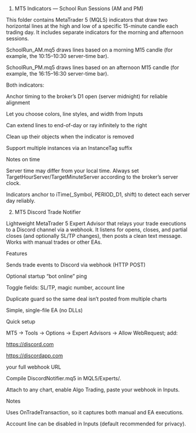 1. MT5 Indicators — School Run Sessions (AM and PM)

This folder contains MetaTrader 5 (MQL5) indicators that draw two horizontal lines at the high and low of a specific 15-minute candle each trading day. It includes separate indicators for the morning and afternoon sessions.

SchoolRun_AM.mq5 draws lines based on a morning M15 candle (for example, the 10:15–10:30 server-time bar).

SchoolRun_PM.mq5 draws lines based on an afternoon M15 candle (for example, the 16:15–16:30 server-time bar).

Both indicators:

Anchor timing to the broker’s D1 open (server midnight) for reliable alignment

Let you choose colors, line styles, and width from Inputs

Can extend lines to end-of-day or ray infinitely to the right

Clean up their objects when the indicator is removed

Support multiple instances via an InstanceTag suffix



Notes on time

Server time may differ from your local time. Always set TargetHourServer/TargetMinuteServer according to the broker’s server clock.

Indicators anchor to iTime(_Symbol, PERIOD_D1, shift) to detect each server day reliably.



2. MT5 Discord Trade Notifier

Lightweight MetaTrader 5 Expert Advisor that relays your trade executions to a Discord channel via a webhook. It listens for opens, closes, and partial closes (and optionally SL/TP changes), then posts a clean text message. Works with manual trades or other EAs.

Features

Sends trade events to Discord via webhook (HTTP POST)

Optional startup “bot online” ping

Toggle fields: SL/TP, magic number, account line

Duplicate guard so the same deal isn’t posted from multiple charts

Simple, single-file EA (no DLLs)

Quick setup

MT5 → Tools → Options → Expert Advisors → Allow WebRequest; add:

https://discord.com

https://discordapp.com

your full webhook URL

Compile DiscordNotifier.mq5 in MQL5/Experts/.

Attach to any chart, enable Algo Trading, paste your webhook in Inputs.

Notes

Uses OnTradeTransaction, so it captures both manual and EA executions.

Account line can be disabled in Inputs (default recommended for privacy).
